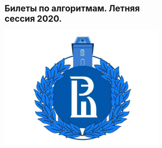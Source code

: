 <p align="center">
 <h1>Билеты по алгоритмам. Летняя сессия 2020.</h1>
</p>

<p align="center">
  <img src="https://github.com/DanielGabitov/HSEAlgo2020/raw/master/algo_data/HSE_logo.jpg" alt="home"/>
</p>
